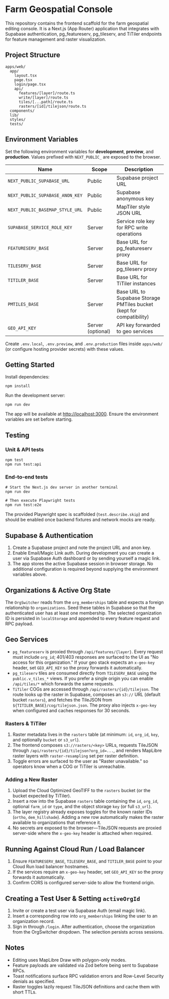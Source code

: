 # Farm Geospatial Console

This repository contains the frontend scaffold for the farm geospatial editing console. It is a Next.js (App Router) application that integrates with Supabase authentication, pg_featureserv, pg_tileserv, and TiTiler endpoints for feature management and raster visualization.

## Project Structure

```
apps/web/
  app/
    layout.tsx
    page.tsx
    login/page.tsx
    api/
      features/[layer]/route.ts
      write/[layer]/route.ts
      tiles/[...path]/route.ts
      rasters/[id]/tilejson/route.ts
  components/
  lib/
  styles/
  tests/
```

## Environment Variables

Set the following environment variables for **development**, **preview**, and **production**. Values prefixed with `NEXT_PUBLIC_` are exposed to the browser.

| Name | Scope | Description |
| --- | --- | --- |
| `NEXT_PUBLIC_SUPABASE_URL` | Public | Supabase project URL |
| `NEXT_PUBLIC_SUPABASE_ANON_KEY` | Public | Supabase anonymous key |
| `NEXT_PUBLIC_BASEMAP_STYLE_URL` | Public | MapTiler style JSON URL |
| `SUPABASE_SERVICE_ROLE_KEY` | Server | Service role key for RPC write operations |
| `FEATURESERV_BASE` | Server | Base URL for pg_featureserv proxy |
| `TILESERV_BASE` | Server | Base URL for pg_tileserv proxy |
| `TITILER_BASE` | Server | Base URL for TiTiler instances |
| `PMTILES_BASE` | Server | Base URL to Supabase Storage PMTiles bucket (kept for compatibility) |
| `GEO_API_KEY` | Server (optional) | API key forwarded to geo services |

Create `.env.local`, `.env.preview`, and `.env.production` files inside `apps/web/` (or configure hosting provider secrets) with these values.

## Getting Started

Install dependencies:

```
npm install
```

Run the development server:

```
npm run dev
```

The app will be available at [http://localhost:3000](http://localhost:3000). Ensure the environment variables are set before starting.

## Testing

### Unit & API tests

```
npm test
npm run test:api
```

### End-to-end tests

```
# Start the Next.js dev server in another terminal
npm run dev

# Then execute Playwright tests
npm run test:e2e
```

The provided Playwright spec is scaffolded (`test.describe.skip`) and should be enabled once backend fixtures and network mocks are ready.

## Supabase & Authentication

1. Create a Supabase project and note the project URL and anon key.
2. Enable Email/Magic Link auth. During development you can create a user via Supabase Auth dashboard or by sending yourself a magic link.
3. The app stores the active Supabase session in browser storage. No additional configuration is required beyond supplying the environment variables above.

## Organizations & Active Org State

The `OrgSwitcher` reads from the `org_memberships` table and expects a foreign relationship to `organizations`. Seed these tables in Supabase so that the authenticated user has at least one membership. The selected organization ID is persisted in `localStorage` and appended to every feature request and RPC payload.

## Geo Services

- `pg_featureserv` is proxied through `/api/features/{layer}`. Every request must include `org_id`; 401/403 responses are surfaced to the UI as "No access for this organization." If your geo stack expects an `x-geo-key` header, set `GEO_API_KEY` so the proxy forwards it automatically.
- `pg_tileserv` tiles are consumed directly from `TILESERV_BASE` using the `public.v_tiles_*` views. If you prefer a single origin you can enable `/api/tiles/*` which forwards the same requests.
- `TiTiler` COGs are accessed through `/api/rasters/{id}/tilejson`. The route looks up the raster in Supabase, composes an `s3://` URL (default bucket `rasters`), and fetches the TileJSON from `${TITILER_BASE}/cog/tilejson.json`. The proxy also injects `x-geo-key` when configured and caches responses for 30 seconds.

### Rasters & TiTiler

1. Raster metadata lives in the `rasters` table (at minimum: `id`, `org_id`, `key`, and optionally `bucket` or `s3_url`).
2. The frontend composes `s3://rasters/<key>` URLs, requests TileJSON through `/api/rasters/{id}/tilejson?org_id=...`, and renders MapLibre raster layers with `raster-resampling` set per raster definition.
3. Toggle errors are surfaced to the user as "Raster unavailable." so operators know when a COG or TiTiler is unreachable.

### Adding a New Raster

1. Upload the Cloud Optimized GeoTIFF to the `rasters` bucket (or the bucket expected by TiTiler).
2. Insert a row into the Supabase `rasters` table containing the `id`, `org_id`, optional `farm_id` or `type`, and the object storage `key` (or full `s3_url`).
3. The layer registry already exposes toggles for the known raster IDs (`ortho`, `dem_hillshade`). Adding a new row automatically makes the raster available to organizations that reference it.
4. No secrets are exposed to the browser—TileJSON requests are proxied server-side where the `x-geo-key` header is attached when required.

## Running Against Cloud Run / Load Balancer

1. Ensure `FEATURESERV_BASE`, `TILESERV_BASE`, and `TITILER_BASE` point to your Cloud Run load balancer hostnames.
2. If the services require an `x-geo-key` header, set `GEO_API_KEY` so the proxy forwards it automatically.
3. Confirm CORS is configured server-side to allow the frontend origin.

## Creating a Test User & Setting `activeOrgId`

1. Invite or create a test user via Supabase Auth (email magic link).
2. Insert a corresponding row into `org_memberships` linking the user to an organization record.
3. Sign in through `/login`. After authentication, choose the organization from the OrgSwitcher dropdown. The selection persists across sessions.

## Notes

- Editing uses MapLibre Draw with polygon-only modes.
- Feature payloads are validated via Zod before being sent to Supabase RPCs.
- Toast notifications surface RPC validation errors and Row-Level Security denials as specified.
- Raster toggles lazily request TileJSON definitions and cache them with short TTLs.
